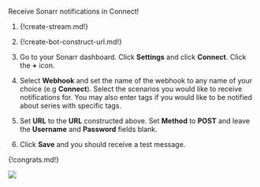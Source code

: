 Receive Sonarr notifications in Connect!

1. {!create-stream.md!}

1. {!create-bot-construct-url.md!}

1. Go to your Sonarr dashboard. Click **Settings** and click **Connect**.
    Click the **+** icon.

1. Select **Webhook** and set the name of the webhook to any name of your
    choice (e.g **Connect**). Select the scenarios you would like to receive
    notifications for. You may also enter tags if you would like to be
    notified about series with specific tags.

1. Set **URL** to the **URL** constructed above. Set **Method** to **POST**
    and leave the **Username** and **Password** fields blank.

1. Click **Save** and you should receive a test message.

{!congrats.md!}

![](/static/images/integrations/sonarr/001.png)
